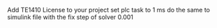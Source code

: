 Add TE1410 License to your project
set plc task to 1 ms do the same to simulink file with the fix step of solver 0.001

